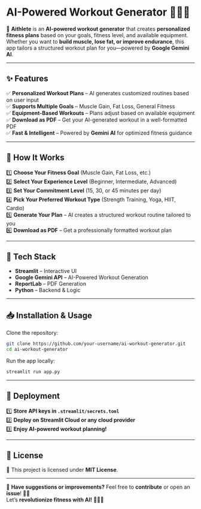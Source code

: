 # **AI-Powered Workout Generator 🏋️‍♂️💪**  

🚀 **Aithlete** is an **AI-powered workout generator** that creates **personalized fitness plans** based on your goals, fitness level, and available equipment. Whether you want to **build muscle, lose fat, or improve endurance**, this app tailors a structured workout plan for you—powered by **Google Gemini AI**.  

---

## **✨ Features**  
✅ **Personalized Workout Plans** – AI generates customized routines based on user input  
✅ **Supports Multiple Goals** – Muscle Gain, Fat Loss, General Fitness  
✅ **Equipment-Based Workouts** – Plans adjust based on available equipment  
✅ **Download as PDF** – Get your AI-generated workout in a well-formatted PDF  
✅ **Fast & Intelligent** – Powered by **Gemini AI** for optimized fitness guidance  

---

## **📌 How It Works**  
1️⃣ **Choose Your Fitness Goal** (Muscle Gain, Fat Loss, etc.)  
2️⃣ **Select Your Experience Level** (Beginner, Intermediate, Advanced)  
3️⃣ **Set Your Commitment Level** (15, 30, or 45 minutes per day)  
4️⃣ **Pick Your Preferred Workout Type** (Strength Training, Yoga, HIIT, Cardio)  
5️⃣ **Generate Your Plan** – AI creates a structured workout routine tailored to you  
6️⃣ **Download as PDF** – Get a professionally formatted workout plan  

---

## **🔧 Tech Stack**  
- **Streamlit** – Interactive UI  
- **Google Gemini API** – AI-Powered Workout Generation  
- **ReportLab** – PDF Generation  
- **Python** – Backend & Logic  

---

## **📥 Installation & Usage**  
Clone the repository:  
```sh
git clone https://github.com/your-username/ai-workout-generator.git
cd ai-workout-generator
```
Run the app locally:  
```sh
streamlit run app.py
```

---

## **📌 Deployment**  
1️⃣ **Store API keys in `.streamlit/secrets.toml`**  
2️⃣ **Deploy on Streamlit Cloud or any cloud provider**  
3️⃣ **Enjoy AI-powered workout planning!**  

---

## **📜 License**  
📝 This project is licensed under **MIT License**.  

---

💬 **Have suggestions or improvements?** Feel free to **contribute** or open an **issue**! 🚀🔥  
Let’s **revolutionize fitness with AI!** 🏋️‍♂️😃
